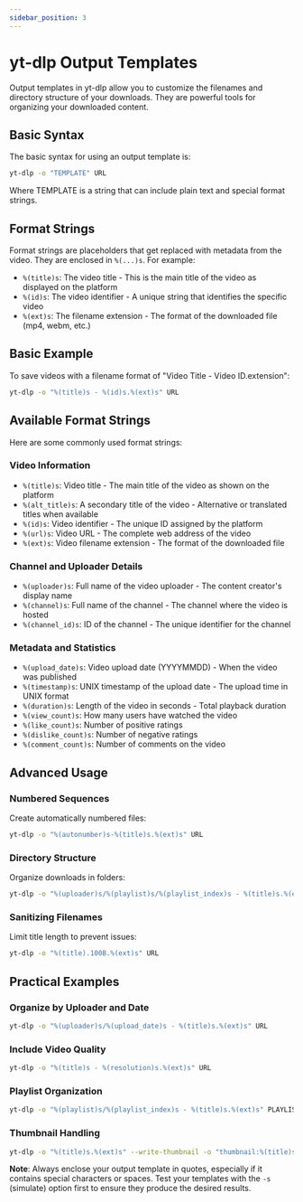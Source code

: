 ```yaml
---
sidebar_position: 3
---
```


# yt-dlp Output Templates

Output templates in yt-dlp allow you to customize the filenames and directory structure of your downloads. They are powerful tools for organizing your downloaded content.

## Basic Syntax

The basic syntax for using an output template is:

```bash
yt-dlp -o "TEMPLATE" URL
```

Where TEMPLATE is a string that can include plain text and special format strings.

## Format Strings

Format strings are placeholders that get replaced with metadata from the video. They are enclosed in `%(...)s`. For example:

- `%(title)s`: The video title - This is the main title of the video as displayed on the platform
- `%(id)s`: The video identifier - A unique string that identifies the specific video
- `%(ext)s`: The filename extension - The format of the downloaded file (mp4, webm, etc.)

## Basic Example

To save videos with a filename format of "Video Title - Video ID.extension":

```bash
yt-dlp -o "%(title)s - %(id)s.%(ext)s" URL
```

## Available Format Strings

Here are some commonly used format strings:

### Video Information

- `%(title)s`: Video title - The main title of the video as shown on the platform
- `%(alt_title)s`: A secondary title of the video - Alternative or translated titles when available
- `%(id)s`: Video identifier - The unique ID assigned by the platform
- `%(url)s`: Video URL - The complete web address of the video
- `%(ext)s`: Video filename extension - The format of the downloaded file

### Channel and Uploader Details

- `%(uploader)s`: Full name of the video uploader - The content creator's display name
- `%(channel)s`: Full name of the channel - The channel where the video is hosted
- `%(channel_id)s`: ID of the channel - The unique identifier for the channel

### Metadata and Statistics

- `%(upload_date)s`: Video upload date (YYYYMMDD) - When the video was published
- `%(timestamp)s`: UNIX timestamp of the upload date - The upload time in UNIX format
- `%(duration)s`: Length of the video in seconds - Total playback duration
- `%(view_count)s`: How many users have watched the video
- `%(like_count)s`: Number of positive ratings
- `%(dislike_count)s`: Number of negative ratings
- `%(comment_count)s`: Number of comments on the video

## Advanced Usage

### Numbered Sequences

Create automatically numbered files:

```bash
yt-dlp -o "%(autonumber)s-%(title)s.%(ext)s" URL
```

### Directory Structure

Organize downloads in folders:

```bash
yt-dlp -o "%(uploader)s/%(playlist)s/%(playlist_index)s - %(title)s.%(ext)s" URL
```

### Sanitizing Filenames

Limit title length to prevent issues:

```bash
yt-dlp -o "%(title).100B.%(ext)s" URL
```

## Practical Examples

### Organize by Uploader and Date

```bash
yt-dlp -o "%(uploader)s/%(upload_date)s - %(title)s.%(ext)s" URL
```

### Include Video Quality

```bash
yt-dlp -o "%(title)s - %(resolution)s.%(ext)s" URL
```

### Playlist Organization

```bash
yt-dlp -o "%(playlist)s/%(playlist_index)s - %(title)s.%(ext)s" PLAYLIST_URL
```

### Thumbnail Handling

```bash
yt-dlp -o "%(title)s.%(ext)s" --write-thumbnail -o "thumbnail:%(title)s.%(ext)s" URL
```

**Note**: Always enclose your output template in quotes, especially if it contains special characters or spaces. Test your templates with the `-s` (simulate) option first to ensure they produce the desired results.
